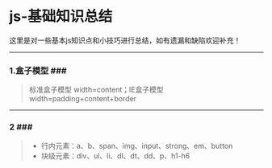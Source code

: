 # js-基础知识总结   
这里是对一些基本js知识点和小技巧进行总结，如有遗漏和缺陷欢迎补充！    
***
    
### 1.盒子模型 ###    
> 标准盒子模型 width=content；IE盒子模型width=padding+content+border   
----------    
### 2 ###  
> * 行内元素：a、b、span、img、input、strong、em、button    
> * 块级元素：div、ul、li、dl、dt、dd、p、h1-h6
